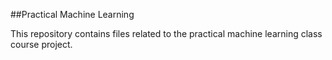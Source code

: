 ##Practical Machine Learning

This repository contains files related to the practical machine learning class course project.